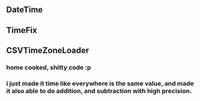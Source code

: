 ## DateTime
## TimeFix
## CSVTimeZoneLoader

### home cooked, shitty code :p
### i just made it time like everywhere is the same value, and made it also able to do addition, and subtraction with high precision.